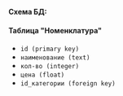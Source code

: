**Схема БД:**

#### Таблица "Номенклатура"
- `id (primary key)`
- `наименование (text)`
- `кол-во (integer)`
- `цена (float)`
- `id_категории (foreign key)`